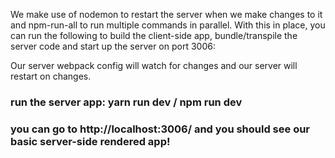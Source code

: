 We make use of nodemon to restart the server when we make changes to it and npm-run-all to run multiple commands in parallel. With this in place, you can run the following to build the client-side app, bundle/transpile the server code and start up the server on port 3006:

Our server webpack config will watch for changes and our server will restart on changes.

### run the server app: yarn run dev / npm run dev

### you can go to http://localhost:3006/ and you should see our basic server-side rendered app!
